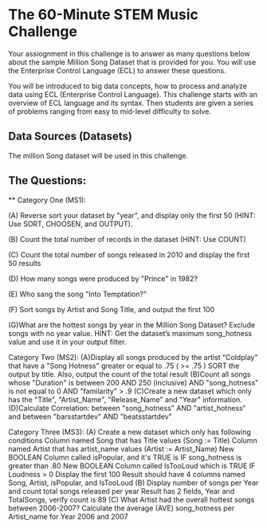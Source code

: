 # The 60-Minute STEM Music Challenge
Your assiognment in this challenge is to answer as many questions below about the sample Million Song Dataset that is provided for you.
You will use the Enterprise Control Language (ECL) to answer these questions.

You will be introduced to big data concepts, how to process and analyze data using ECL (Enterprise Control Language). This challenge starts with an overview of ECL language and its syntax. Then students are given a series of problems ranging from easy to mid-level difficulty to solve. 

## Data Sources (Datasets)

The million Song dataset will be used in this challenge.

## The Questions:

** Category One (MS1):

(A) Reverse sort your dataset by "year", and display only the first 50 (HINT: Use SORT, CHOOSEN, and OUTPUT). 

(B) Count the total number of records in the dataset (HINT: Use COUNT)  

(C) Count the total number of songs released in 2010 and display the first 50 results

(D) How many songs were produced by "Prince" in 1982?

(E) Who sang the song "Into Temptation?"

(F) Sort songs by Artist and Song Title, and output the first 100

(G)What are the hottest songs by year in the Million Song Dataset? Exclude songs with no year value. HINT: Get the dataset’s maximum song_hotness value and use it in your output filter.


Category Two (MS2):
(A)Display all songs produced by the artist "Coldplay" that have a "Song Hotness" greater or equal to .75 ( >= .75 )
SORT the output by title.
Also, output the count of the total result
(B)Count all songs whose "Duration" is between 200 AND 250 (inclusive) AND "song_hotness" is not equal to 0 AND "familarity" > .9
(C)Create a new dataset which only has the "Title", "Artist_Name", "Release_Name" and "Year" information.
(D)Calculate Correlation:
between "song_hotness" AND "artist_hotness“ and between "barsstartdev" AND "beatsstartdev"

Category Three (MS3):
(A) Create a new dataset which only has following conditions
Column named Song that has Title values (Song := Title)
Column named Artist that has artist_name values (Artist := Artist_Name)
New BOOLEAN Column called isPopular, and it's TRUE is IF song_hotness is greater than .80
New BOOLEAN Column called IsTooLoud which is TRUE IF Loudness > 0
Display the first 100
Result should have 4 columns named Song, Artist, isPopular, and IsTooLoud
(B) Display number of songs per Year and count total songs released per year
Result has 2 fields, Year and TotalSongs, verify count is 89
(C) What Artist had the overall hottest songs between 2006-2007?
Calculate the average (AVE) song_hotness per Artist_name for Year 2006 and 2007



